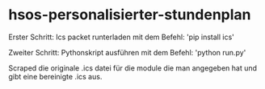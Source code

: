# hsos-personalisierter-stundenplan

Erster Schritt:
    Ics packet runterladen mit dem Befehl: 'pip install ics'

Zweiter Schritt: 
    Pythonskript ausführen mit dem Befehl: 'python run.py'

    
Scraped die originale .ics datei für die module die man angegeben hat und gibt eine bereinigte .ics aus.
